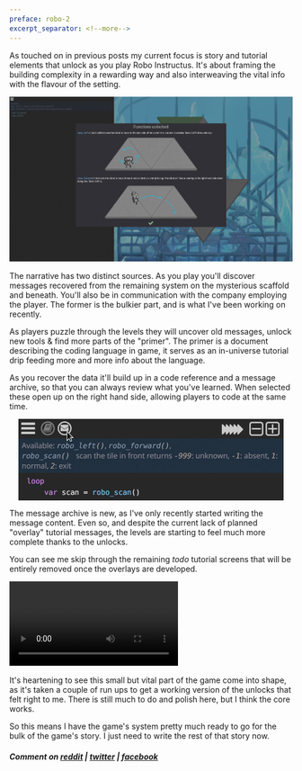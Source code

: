 ```yaml
---
preface: robo-2
excerpt_separator: <!--more-->
---
```

As touched on in previous posts my current focus is story and tutorial elements that unlock as you play Robo Instructus. It's about framing the building complexity in a rewarding way and also interweaving the vital info with the flavour of the setting.

![](/assets/2018-10-12/first-unlock.jpg "First unlock is movement, you gotta move right?")

<!--more-->

The narrative has two distinct sources. As you play you'll discover messages recovered from the remaining system on the mysterious scaffold and beneath. You'll also be in communication with the company employing the player. The former is the bulkier part, and is what I've been working on recently.

As players puzzle through the levels they will uncover old messages, unlock new tools & find more parts of the "primer". The primer is a document describing the coding language in game, it serves as an in-universe tutorial drip feeding more and more info about the language.

As you recover the data it'll build up in a code reference and a message archive, so that you can always review what you've learned. When selected these open up on the right hand side, allowing players to code at the same time.

<p align="center">
  <img align="center" src="/assets/2018-10-12/buttons.jpg" title="Didn't bother reading it the first time? Click here!" />
</p>

The message archive is new, as I've only recently started writing the message content. Even so, and despite the current lack of planned "overlay" tutorial messages, the levels are starting to feel much more complete thanks to the unlocks.

You can see me skip through the remaining _todo_ tutorial screens that will be entirely removed once the overlays are developed.

<video src="/assets/2018-10-12/early-unlocks.mp4" controls></video>

It's heartening to see this small but vital part of the game come into shape, as it's taken a couple of run ups to get a working version of the unlocks that felt right to me. There is still much to do and polish here, but I think the core works.

So this means I have the game's system pretty much ready to go for the bulk of the game's story. I just need to write the rest of that story now.

##### Comment on [reddit](https://www.reddit.com/r/devblogs/comments/9nm2ym/robo_instructus_early_game_discoveries/) | [twitter](https://twitter.com/bigabgames/status/1050794816953565187) | [facebook](https://www.facebook.com/bigabgames/photos/a.2004151779672199/2109783939108982/?type=3&theater)
